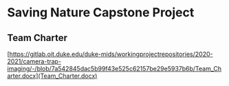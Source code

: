 # Saving Nature Capstone Project

## Team Charter

[https://gitlab.oit.duke.edu/duke-mids/workingprojectrepositories/2020-2021/camera-trap-imaging/-/blob/7a542845dac5b99f43e525c62157be29e5937b6b/Team_Charter.docx](Team_Charter.docx)